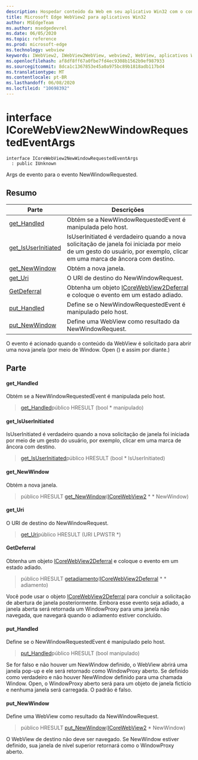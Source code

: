 ```yaml
---
description: Hospedar conteúdo da Web em seu aplicativo Win32 com o controle WebView2 do Microsoft Edge
title: Microsoft Edge WebView2 para aplicativos Win32
author: MSEdgeTeam
ms.author: msedgedevrel
ms.date: 06/05/2020
ms.topic: reference
ms.prod: microsoft-edge
ms.technology: webview
keywords: IWebView2, IWebView2WebView, webview2, WebView, aplicativos Win32, Win32, Edge, ICoreWebView2, ICoreWebView2Controller, controle do navegador, HTML Edge
ms.openlocfilehash: af8df8ff67a0fbe7fd4ec9308b1562b9ef987933
ms.sourcegitcommit: 8dca1c1367853e45a0a975bc89b1818adb117bd4
ms.translationtype: MT
ms.contentlocale: pt-BR
ms.lasthandoff: 06/08/2020
ms.locfileid: "10698392"
---
```

# interface ICoreWebView2NewWindowRequestedEventArgs 

```
interface ICoreWebView2NewWindowRequestedEventArgs
  : public IUnknown
```

Args de evento para o evento NewWindowRequested.

## Resumo

 Parte                        | Descrições
--------------------------------|---------------------------------------------
[get_Handled](#get_handled) | Obtém se a NewWindowRequestedEvent é manipulada pelo host.
[get_IsUserInitiated](#get_isuserinitiated) | IsUserInitiated é verdadeiro quando a nova solicitação de janela foi iniciada por meio de um gesto do usuário, por exemplo, clicar em uma marca de âncora com destino.
[get_NewWindow](#get_newwindow) | Obtém a nova janela.
[get_Uri](#get_uri) | O URI de destino do NewWindowRequest.
[GetDeferral](#getdeferral) | Obtenha um objeto [ICoreWebView2Deferral](icorewebview2deferral.md) e coloque o evento em um estado adiado.
[put_Handled](#put_handled) | Define se o NewWindowRequestedEvent é manipulado pelo host.
[put_NewWindow](#put_newwindow) | Define uma WebView como resultado da NewWindowRequest.

O evento é acionado quando o conteúdo da WebView é solicitado para abrir uma nova janela (por meio de Window. Open () e assim por diante.)

## Parte

#### get_Handled 

Obtém se a NewWindowRequestedEvent é manipulada pelo host.

> [get_Handled](#get_handled)público HRESULT (bool * manipulado)

#### get_IsUserInitiated 

IsUserInitiated é verdadeiro quando a nova solicitação de janela foi iniciada por meio de um gesto do usuário, por exemplo, clicar em uma marca de âncora com destino.

> [get_IsUserInitiated](#get_isuserinitiated)público HRESULT (bool * IsUserInitiated)

#### get_NewWindow 

Obtém a nova janela.

> público HRESULT [get_NewWindow](#get_newwindow)([ICoreWebView2](icorewebview2.md) * * NewWindow)

#### get_Uri 

O URI de destino do NewWindowRequest.

> [get_Uri](#get_uri)público HRESULT (URI LPWSTR *)

#### GetDeferral 

Obtenha um objeto [ICoreWebView2Deferral](icorewebview2deferral.md) e coloque o evento em um estado adiado.

> público HRESULT [getadiamento](#getdeferral)([ICoreWebView2Deferral](icorewebview2deferral.md) * * adiamento)

Você pode usar o objeto [ICoreWebView2Deferral](icorewebview2deferral.md) para concluir a solicitação de abertura de janela posteriormente. Embora esse evento seja adiado, a janela aberta será retornada um WindowProxy para uma janela não navegada, que navegará quando o adiamento estiver concluído.

#### put_Handled 

Define se o NewWindowRequestedEvent é manipulado pelo host.

> [put_Handled](#put_handled)público HRESULT (bool manipulado)

Se for falso e não houver um NewWindow definido, o WebView abrirá uma janela pop-up e ele será retornado como WindowProxy aberto. Se definido como verdadeiro e não houver NewWindow definido para uma chamada Window. Open, o WindowProxy aberto será para um objeto de janela fictício e nenhuma janela será carregada. O padrão é falso.

#### put_NewWindow 

Define uma WebView como resultado da NewWindowRequest.

> público HRESULT [put_NewWindow](#put_newwindow)([ICoreWebView2](icorewebview2.md) * NewWindow)

O WebView de destino não deve ser navegado. Se NewWindow estiver definido, sua janela de nível superior retornará como o WindowProxy aberto.

